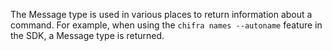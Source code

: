 The Message type is used in various places to return information about a command. For example, when using the `chifra names --autoname` feature in the SDK, a Message type is returned.

